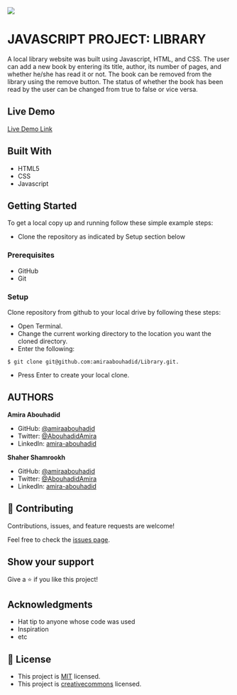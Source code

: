 ![](https://img.shields.io/badge/Microverse-blueviolet)

# JAVASCRIPT PROJECT: LIBRARY
A local library website was built using Javascript, HTML, and CSS. The user can add a new book by entering its title, author, its number of pages, and whether he/she has read it or not. The book can be removed from the library using the remove button. The status of whether the book has been read by the user can be changed from true to false or vice versa.

## Live Demo

[Live Demo Link](https://amiraabouhadid.github.io/Library/)

## Built With
- HTML5
- CSS
- Javascript

## Getting Started
To get a local copy up and running follow these simple example steps:
- Clone the repository as indicated by Setup section below

### Prerequisites
- GitHub
- Git


### Setup
Clone repository from github to your local drive by following these steps:
- Open Terminal.
- Change the current working directory to the location you want the cloned directory.
- Enter the following:
```
$ git clone git@github.com:amiraabouhadid/Library.git.

```
- Press Enter to create your local clone.


## AUTHORS

**Amira Abouhadid**

- GitHub: [@amiraabouhadid](https://github.com/amiraabouhadid)
- Twitter: [@AbouhadidAmira](https://twitter.com/AbouhadidAmira)
- LinkedIn: [amira-abouhadid](https://www.linkedin.com/in/amira-abouhadid/)

**Shaher Shamrookh**

- GitHub: [@amiraabouhadid](https://github.com/amiraabouhadid)
- Twitter: [@AbouhadidAmira](https://twitter.com/AbouhadidAmira)
- LinkedIn: [amira-abouhadid](https://www.linkedin.com/in/amira-abouhadid/)



## 🤝 Contributing

Contributions, issues, and feature requests are welcome!

Feel free to check the [issues page](https://github.com/amiraabouhadid/Library/issues).

## Show your support

Give a ⭐️ if you like this project!

## Acknowledgments

- Hat tip to anyone whose code was used
- Inspiration
- etc

## 📝 License

- This project is [MIT](https://opensource.org/licenses/MIT) licensed.
- This project is [creativecommons](https://creativecommons.org/licenses/by-nc/4.0/) licensed.
